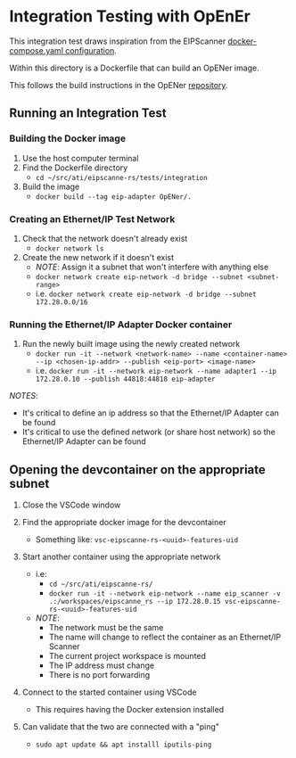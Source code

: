 # Integration Testing with OpEnEr

This integration test draws inspiration from the EIPScanner [docker-compose.yaml configuration](https://github.com/nimbuscontrols/EIPScanner/blob/master/docker-compose.yml).

Within this directory is a Dockerfile that can build an OpENer image.

This follows the build instructions in the OpENer [repository](https://github.com/EIPStackGroup/OpENer).


## Running an Integration Test

### Building the Docker image

1. Use the host computer terminal
1. Find the Dockerfile directory
    * `cd ~/src/ati/eipscanne-rs/tests/integration`
1. Build the image
    * `docker build --tag eip-adapter OpENer/.`


### Creating an Ethernet/IP Test Network

1. Check that the network doesn't already exist
    * `docker network ls`
1. Create the new network if it doesn't exist
    * _NOTE_: Assign it a subnet that won't interfere with anything else
    * `docker network create eip-network -d bridge --subnet <subnet-range>`
    * i.e. `docker network create eip-network -d bridge --subnet 172.28.0.0/16`

<!-- Look into using an "ipvlan" driver instead of the default "bridge" for more control over the IP addresses -->

### Running the Ethernet/IP Adapter Docker container 

1. Run the newly built image using the newly created network
    * `docker run -it --network <network-name> --name <container-name> --ip <chosen-ip-addr> --publish <eip-port> <image-name>`
    * i.e. `docker run -it --network eip-network --name adapter1 --ip 172.28.0.10 --publish 44818:44818 eip-adapter`

_NOTES_:
* It's critical to define an ip address so that the Ethernet/IP Adapter can be found
* It's critical to use the defined network (or share host network) so the Ethernet/IP Adapter can be found

## Opening the devcontainer on the appropriate subnet

1. Close the VSCode window
1. Find the appropriate docker image for the devcontainer
    * Something like: `vsc-eipscanne-rs-<uuid>-features-uid`
1. Start another container using the appropriate network
    * i.e:
        * `cd ~/src/ati/eipscanne-rs/`
        * `docker run -it --network eip-network --name eip_scanner -v .:/workspaces/eipscanne_rs --ip 172.28.0.15 vsc-eipscanne-rs-<uuid>-features-uid`
    * _NOTE_:
        * The network must be the same
        * The name will change to reflect the container as an Ethernet/IP Scanner
        * The current project workspace is mounted
        * The IP address must change
        * There is no port forwarding

1. Connect to the started container using VSCode
    * This requires having the Docker extension installed

1. Can validate that the two are connected with a "ping"
    * `sudo apt update && apt installl iputils-ping`
